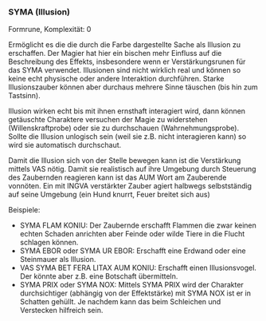 ### SYMA (Illusion)

Formrune, Komplexität: 0

Ermöglicht es die die durch die Farbe dargestellte Sache als Illusion zu erschaffen. Der Magier hat hier ein bischen
mehr Einfluss auf die Beschreibung des Effekts, insbesondere wenn er Verstärkungsrunen für das SYMA verwendet.
Illusionen sind nicht wirklich real und können so keine echt physische oder andere Interaktion durchführen. Starke
Illusionszauber können aber durchaus mehrere Sinne täuschen (bis hin zum Tastsinn).

Illusion wirken echt bis mit ihnen ernsthaft interagiert wird, dann können getäuschte Charaktere versuchen der Magie
zu widerstehen (Willenskraftprobe) oder sie zu durchschauen (Wahrnehmungsprobe). Sollte die Illusion unlogisch sein
(weil sie z.B. nicht interagieren kann) so wird sie automatisch durchschaut.

Damit die Illusion sich von der Stelle bewegen kann ist die Verstärkung mittels VAS nötig. Damit sie realistisch auf
ihre Umgebung durch Steuerung des Zaubernden reagieren kann ist das AUM Wort am Zauberende vonnöten. Ein mit INGVA
verstärkter Zauber agiert halbwegs selbstständig auf seine Umgebung (ein Hund knurrt, Feuer breitet sich aus)

Beispiele:

* SYMA FLAM KONIU: Der Zaubernde erschafft Flammen die zwar keinen echten Schaden anrichten aber Feinde oder wilde
Tiere in die Flucht schlagen können.
* SYMA EBOR oder SYMA UR EBOR: Erschafft eine Erdwand oder eine Steinmauer als Illusion.
* VAS SYMA BET FERA LITAX AUM KONIU: Erschafft einen Illusionsvogel. Der könnte aber z.B. eine Botschaft übermitteln.
* SYMA PRIX oder SYMA NOX: Mittels SYMA PRIX wird der Charakter durchsichtiger (abhängig von der Effektstärke) mit
SYMA NOX ist er in Schatten gehüllt. Je nachdem kann das beim Schleichen und Verstecken hilfreich sein.
